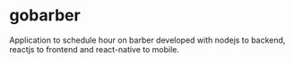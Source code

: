 # gobarber

Application to schedule hour on barber developed with nodejs to backend, reactjs to frontend and react-native to mobile.
